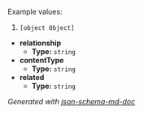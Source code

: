 Example values: 

 1. `[object Object]`
 - <b id="#/properties/relationship">relationship</b>
	 - **Type:** `string`
 - <b id="#/properties/contentType">contentType</b>
	 - **Type:** `string`
 - <b id="#/properties/related">related</b>
	 - **Type:** `string`

_Generated with [json-schema-md-doc](https://brianwendt.github.io/json-schema-md-doc/)_